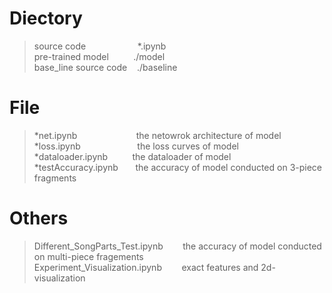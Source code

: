 # Diectory   
> source code&nbsp;&nbsp;&nbsp;&nbsp;&nbsp;&nbsp;&nbsp;&nbsp;&nbsp;&nbsp;&nbsp;&nbsp;&nbsp;&nbsp;&nbsp;&nbsp;&nbsp;&nbsp;&nbsp;&nbsp; *.ipynb   
> pre-trained model&nbsp;&nbsp;&nbsp;&nbsp;&nbsp;&nbsp;&nbsp;&nbsp;&nbsp;&nbsp;./model   
> base_line source code&nbsp;&nbsp;&nbsp;&nbsp;./baseline     
   
# File    
>*net.ipynb&nbsp;&nbsp;&nbsp;&nbsp;&nbsp;&nbsp;&nbsp;&nbsp;&nbsp;&nbsp;&nbsp;&nbsp;&nbsp;&nbsp;&nbsp;&nbsp;&nbsp;&nbsp;&nbsp;&nbsp;&nbsp;&nbsp;&nbsp;&nbsp;the netowrok architecture of model   
> *loss.ipynb&nbsp;&nbsp;&nbsp;&nbsp;&nbsp;&nbsp;&nbsp;&nbsp;&nbsp;&nbsp;&nbsp;&nbsp;&nbsp;&nbsp;&nbsp;&nbsp;&nbsp;&nbsp;&nbsp;&nbsp;&nbsp;&nbsp;&nbsp;the loss curves of model   
>*dataloader.ipynb&nbsp;&nbsp;&nbsp;&nbsp;&nbsp;&nbsp;&nbsp;&nbsp;&nbsp;&nbsp;the dataloader of model   
>*testAccuracy.ipynb&nbsp;&nbsp;&nbsp;&nbsp;&nbsp;&nbsp;&nbsp;the accuracy of model conducted on 3-piece fragments
  
# Others
>Different_SongParts_Test.ipynb&nbsp;&nbsp;&nbsp;&nbsp;&nbsp;&nbsp;&nbsp;&nbsp;the accuracy of model conducted on multi-piece fragements    
>Experiment_Visualization.ipynb&nbsp;&nbsp;&nbsp;&nbsp;&nbsp;&nbsp;&nbsp;&nbsp;exact features and 2d-visualization
